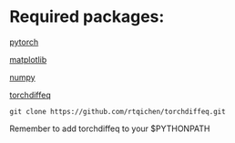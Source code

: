 # Required packages:

[pytorch](https://pytorch.org/)

[matplotlib](https://matplotlib.org/)

[numpy](https://numpy.org/)

[torchdiffeq](https://github.com/rtqichen/torchdiffeq)
```
git clone https://github.com/rtqichen/torchdiffeq.git
```

Remember to add torchdiffeq to your $PYTHONPATH